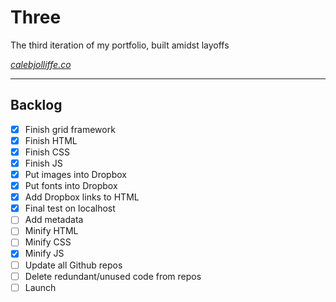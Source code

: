 # Three

The third iteration of my portfolio, built amidst layoffs

*[calebjolliffe.co](https://calebjolliffe.co)*

---

## Backlog

- [x] Finish grid framework
- [x] Finish HTML
- [x] Finish CSS
- [x] Finish JS
- [x] Put images into Dropbox
- [x] Put fonts into Dropbox
- [x] Add Dropbox links to HTML
- [x] Final test on localhost
- [ ] Add metadata
- [ ] Minify HTML
- [ ] Minify CSS
- [x] Minify JS
- [ ] Update all Github repos
- [ ] Delete redundant/unused code from repos
- [ ] Launch
